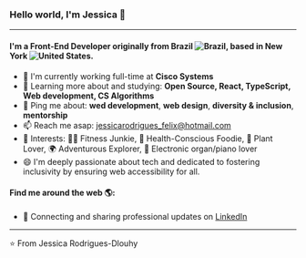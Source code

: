### Hello world, I'm Jessica 👋
---

#### I'm a Front-End Developer originally from Brazil ![Brazil](https://raw.githubusercontent.com/stevenrskelton/flag-icon/master/png/16/country-4x3/br.png "Brazil"), based in New York ![United States](https://raw.githubusercontent.com/stevenrskelton/flag-icon/master/png/16/country-4x3/us.png "United States").

- 🏢 I'm currently working full-time at **Cisco Systems**
- 🌱 Learning more about and studying: **Open Source, React, TypeScript, Web development, CS Algorithms**
- 💬 Ping me about: **wed development**, **web design**, **diversity & inclusion**, **mentorship**
- 📫 Reach me asap: jessicarodrigues_felix@hotmail.com
- 💜 Interests: 🏋️‍♀️ Fitness Junkie, 🥗 Health-Conscious Foodie, 🌿 Plant Lover, 🌍 Adventurous Explorer, 🎹 Electronic organ/piano lover 
- 😄 I'm deeply passionate about tech and dedicated to fostering inclusivity by ensuring web accessibility for all.

#### Find me around the web 🌎:
- 💼 Connecting and sharing professional updates on <a href="https://www.linkedin.com/in/jessica-rodrigues-dlouhy/">LinkedIn</a>

---

⭐️ From Jessica Rodrigues-Dlouhy
